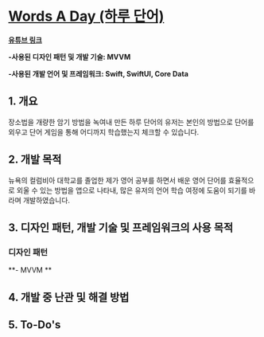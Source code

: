 # [Words A Day (하루 단어)](https://apps.apple.com/kr/app/%ED%95%98%EB%A3%A8-%EB%8B%A8%EC%96%B4/id6449736565?l=en)

**[유튜브 링크](https://www.youtube.com/watch?v=_vW-Z4ANM5A)**

**-사용된 디자인 패턴 및 개발 기술: MVVM**

**-사용된 개발 언어 및 프레임워크: Swift, SwiftUI, Core Data**

## 1. 개요
장소법을 개량한 암기 방법을 녹여내 만든 하루 단어의 유저는 본인의 방법으로 단어를 외우고 단어 게임을 통해 어디까지 학습했는지 체크할 수 있습니다.

## 2. 개발 목적
뉴욕의 컬럼비아 대학교를 졸업한 제가 영어 공부를 하면서 배운 영어 단어를 효율적으로 외울 수 있는 방법을 앱으로 나타내, 많은 유저의 언어 학습 여정에 도움이 되기를 바라며 개발하였습니다.

## 3. 디자인 패턴, 개발 기술 및 프레임워크의 사용 목적
### 디자인 패턴
**- MVVM **

## 4. 개발 중 난관 및 해결 방법

## 5. To-Do's
